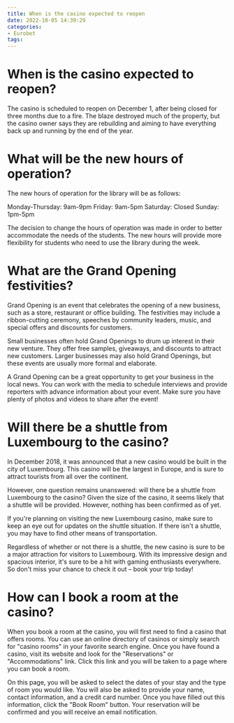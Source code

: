 ```yaml
---
title: When is the casino expected to reopen
date: 2022-10-05 14:39:29
categories:
- Eurobet
tags:
---
```



#  When is the casino expected to reopen?

The casino is scheduled to reopen on December 1, after being closed for three months due to a fire. The blaze destroyed much of the property, but the casino owner says they are rebuilding and aiming to have everything back up and running by the end of the year.

#  What will be the new hours of operation?

The new hours of operation for the library will be as follows:

Monday-Thursday: 9am-9pm
Friday: 9am-5pm
Saturday: Closed
Sunday: 1pm-5pm

The decision to change the hours of operation was made in order to better accommodate the needs of the students. The new hours will provide more flexibility for students who need to use the library during the week.

#  What are the Grand Opening festivities?

Grand Opening is an event that celebrates the opening of a new business, such as a store, restaurant or office building. The festivities may include a ribbon-cutting ceremony, speeches by community leaders, music, and special offers and discounts for customers.

Small businesses often hold Grand Openings to drum up interest in their new venture. They offer free samples, giveaways, and discounts to attract new customers. Larger businesses may also hold Grand Openings, but these events are usually more formal and elaborate.

A Grand Opening can be a great opportunity to get your business in the local news. You can work with the media to schedule interviews and provide reporters with advance information about your event. Make sure you have plenty of photos and videos to share after the event!

#  Will there be a shuttle from Luxembourg to the casino?

In December 2018, it was announced that a new casino would be built in the city of Luxembourg. This casino will be the largest in Europe, and is sure to attract tourists from all over the continent. 

However, one question remains unanswered: will there be a shuttle from Luxembourg to the casino? Given the size of the casino, it seems likely that a shuttle will be provided. However, nothing has been confirmed as of yet. 

If you're planning on visiting the new Luxembourg casino, make sure to keep an eye out for updates on the shuttle situation. If there isn't a shuttle, you may have to find other means of transportation. 

Regardless of whether or not there is a shuttle, the new casino is sure to be a major attraction for visitors to Luxembourg. With its impressive design and spacious interior, it's sure to be a hit with gaming enthusiasts everywhere. So don't miss your chance to check it out – book your trip today!

#  How can I book a room at the casino?

When you book a room at the casino, you will first need to find a casino that offers rooms. You can use an online directory of casinos or simply search for "casino rooms" in your favorite search engine. Once you have found a casino, visit its website and look for the "Reservations" or "Accommodations" link. Click this link and you will be taken to a page where you can book a room.

On this page, you will be asked to select the dates of your stay and the type of room you would like. You will also be asked to provide your name, contact information, and a credit card number. Once you have filled out this information, click the "Book Room" button. Your reservation will be confirmed and you will receive an email notification.